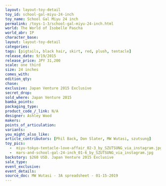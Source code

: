 ```yaml
---
layout: layout-toy-detail 
toy_id: school-gal-miyu-24-inch
toy_name: School Gal Miyu 24 inch
permalink: /toys-1-3/school-gal-miyu-24-inch.html
world: The World of Isobelle Pascha
world_abr: IP
character_base: 
layout: layout-toy-detail
categories: 
tags: [pigtails, black hair, skirt, red, plush, tentacle]
release_date: 9/19/2015
release_price: JPY 31,200 
scale: one third
size: 24 inches
comes_with: 
edition_qty: 
chase: 
exclusive: Japan Venture 2015 Exclusive
secret_drop: 
sold_where: Japan Venture 2015
bamba_points: 
packaging_type: 
product_code_/_link: N/A
designer: Ashley Wood
makers: 
points_of_articulation: 
variants: 
you_might_also_like: 
article_contributors: [Phil Back, Don Slater, MW Wutasi, szutsung]
toy_pics: 
  -  miyu-tokyo-tentacle-love-affair_02-3_by_SZUTSUNG_via_instagram.jpg
  -  mars-and-school-gal-24-inch_01-6_by_SZUTSUNG_via_instagram.jpg
backstory: $260 USD. Japan Venture 2015 Exclusive
sale_type: 
event_exclusive: 
event_details: 
source_doc: MW Wutasi - 3A spreadsheet - 01-15-2019
---
```

